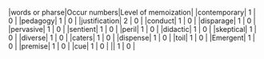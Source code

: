 |words or pharse|Occur numbers|Level of memoization|
|contemporary|  1  |  0  |
|pedagogy|  1  |  0  |
|justification|  2  |  0  |
|conduct|  1  |  0  |
|disparage|  1  |  0  |
|pervasive|  1  |  0  |
|sentient|  1  |  0  |
|peril|  1  |  0  |
|didactic|  1  |  0  |
|skeptical|  1  |  0  |
|diverse|  1  |  0  |
|caters|  1  |  0  |
|dispense|  1  |  0  |
|toil|  1  |  0  |
|Emergent|  1  |  0  |
|premise|  1  |  0  |
|cue|  1  |  0  |
||  1  |  0  |
